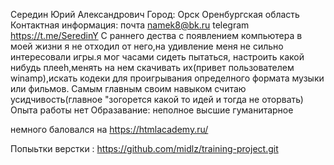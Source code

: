 Середин Юрий Александрович
Город: Орск Оренбургская область
Контактная информация:
почта namek8@bk.ru
telegram https://t.me/SeredinY
С раннего дества с появлением компьютера в моей жизни я не отходил от него,на удивление меня не сильно интересовали игры.я мог часами сидеть пытаться, настроить какой нибудь плееh,менять на нем скачивать их(привет пользователем winamp),искать кодеки для проигрывания определного формата музыки или фильмов.
Самым главным своим навыком считаю усидчивость(главное "зогорется какой то идей и тогда не оторвать)
Опыта работы нет
Образавание: неполное высшие гуманитарное

немного баловался на https://htmlacademy.ru/

Попыьтки верстки : https://github.com/midlz/training-project.git
